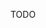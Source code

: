 <!-- --- title: REPORT Method -->
<!-- --- method: REPORT -->
<!-- --- type: method -->
<!-- --- method_properties: safe, idempotent, cacheable -->

TODO
